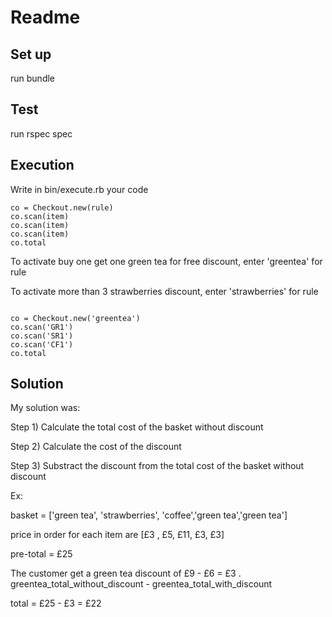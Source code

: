 # Readme

## Set up

run bundle

## Test

run rspec spec

## Execution

Write in bin/execute.rb your code


```
co = Checkout.new(rule)
co.scan(item)
co.scan(item)
co.scan(item)
co.total

```

To activate buy one get one green tea for free discount, enter 'greentea' for rule

To activate more than 3 strawberries discount, enter 'strawberries' for rule


```

co = Checkout.new('greentea')
co.scan('GR1')
co.scan('SR1')
co.scan('CF1')
co.total

```

## Solution

My solution was:

Step 1) Calculate the total cost of the basket without discount

Step 2) Calculate the cost of the discount

Step 3) Substract the discount from the total cost of the basket without discount

Ex: 

basket = ['green tea', 'strawberries', 'coffee','green tea','green tea']

price in order for each item are [£3 , £5, £11, £3, £3]

pre-total = £25

The customer get a green tea discount of £9 - £6 = £3 .  greentea_total_without_discount - greentea_total_with_discount 

total = £25 - £3 = £22
